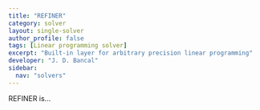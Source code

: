 ```yaml
---
title: "REFINER"
category: solver
layout: single-solver
author_profile: false
tags: [Linear programming solver]
excerpt: "Built-in layer for arbitrary precision linear programming"
developer: "J. D. Bancal"
sidebar:
  nav: "solvers"
---
```


REFINER is...

